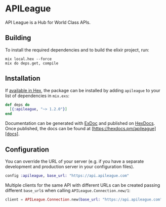 # APILeague

API League is a Hub for World Class APIs.

## Building

To install the required dependencies and to build the elixir project, run:

```console
mix local.hex --force
mix do deps.get, compile
```

## Installation

If [available in Hex][], the package can be installed by adding `apileague` to
your list of dependencies in `mix.exs`:

```elixir
def deps do
  [{:apileague, "~> 1.2.0"}]
end
```

Documentation can be generated with [ExDoc][] and published on [HexDocs][]. Once published, the docs can be found at
[https://hexdocs.pm/apileague][docs].

## Configuration

You can override the URL of your server (e.g. if you have a separate development and production server in your
configuration files).

```elixir
config :apileague, base_url: "https://api.apileague.com"
```

Multiple clients for the same API with different URLs can be created passing different `base_url`s when calling
`APILeague.Connection.new/1`:

```elixir
client = APILeague.Connection.new(base_url: "https://api.apileague.com")
```

[exdoc]: https://github.com/elixir-lang/ex_doc
[hexdocs]: https://hexdocs.pm
[available in hex]: https://hex.pm/docs/publish
[docs]: https://hexdocs.pm/apileague
